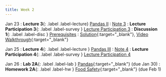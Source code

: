 ```yaml
---
title: Week 2
---
```



Jan 23
: **Lecture 3**{: .label .label-lecture} [Pandas II](lecture/lec03)
    : [Note 3](https://ds100.org/course-notes/pandas_2/pandas_2.html)
: **Lecture Participation 3**{: .label .label-survey } [Lecture Participation 3](https://app.sli.do/event/4q8L7NzdonRLKQLtwNh6h6/embed/polls/f1cc3b1c-6115-4fc9-b4a9-7cf03aec4c88)
: **Discussion 1**{: .label .label-disc } [Prerequisites](https://drive.google.com/file/d/1LbBje5lL8nOZcrEjhfmxH02VNe4NdHt7/view?usp=sharing)
    : [Solution](https://drive.google.com/file/d/1PHLN5gTd8_dr9PVXUWnTd5kQ4_j76C8f/view?usp=sharing){:target="_blank"}, [Video Walkthrough](https://www.youtube.com/watch?v=nk5U8j8oaOg&list=PLQCcNQgUcDfo6-wct473WJsRIaMWp7QN3&index=1){:target="_blank"}

Jan 25
: **Lecture 4**{: .label .label-lecture } [Pandas III](lecture/lec04)
    : [Note 4](https://ds100.org/course-notes/pandas_3/pandas_3.html)
: **Lecture Participation 4**{: .label .label-survey } [Lecture Participation 4](https://app.sli.do/event/wRN9uW7bQdscqhpSBAX8yW/embed/polls/25ffb070-37cf-493a-9f3d-126390b203cf)

Jan 26
: **Lab 2A**{: .label .label-lab } [Pandas](https://data100.datahub.berkeley.edu/hub/user-redirect/git-pull?repo=https%3A%2F%2Fgithub.com%2FDS-100%2Fsp24-student&urlpath=lab%2Ftree%2Fsp24-student%2Flab%2Flab02A%2Flab02A.ipynb&branch=main){:target="_blank"} (due Jan 30)
: **Homework 2A**{: .label .label-hw } [Food Safety](https://data100.datahub.berkeley.edu/hub/user-redirect/git-pull?repo=https%3A%2F%2Fgithub.com%2FDS-100%2Fsp24-student&urlpath=lab%2Ftree%2Fsp24-student%2Fhw%2Fhw02A%2Fhw02A.ipynb&branch=main){:target="_blank"} (due Feb 1)
